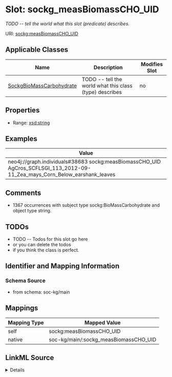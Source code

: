 

# Slot: sockg_measBiomassCHO_UID


_TODO -- tell the world what this slot (predicate) describes._





URI: [sockg:measBiomassCHO_UID](http://www.semanticweb.org/sockg/ontologies/2024/0/soil-carbon-ontology/measBiomassCHO_UID)



<!-- no inheritance hierarchy -->





## Applicable Classes

| Name | Description | Modifies Slot |
| --- | --- | --- |
| [SockgBioMassCarbohydrate](../classes/SockgBioMassCarbohydrate.md) | TODO -- tell the world what this class (type) describes |  no  |







## Properties

* Range: [xsd:string](http://www.w3.org/2001/XMLSchema#string)






## Examples

| Value |
| --- |
| neo4j://graph.individuals#38683 sockg:measBiomassCHO_UID AgCros_SCFLSGI_113_2012-09-11_Zea_mays_Corn_Below_earshank_leaves |

## Comments

* 1367 occurrences with subject type sockg:BioMassCarbohydrate and object type string.

## TODOs

* TODO -- Todos for this slot go here
* or you can delete the todos
* if you think the class is perfect.

## Identifier and Mapping Information







### Schema Source


* from schema: soc-kg/main




## Mappings

| Mapping Type | Mapped Value |
| ---  | ---  |
| self | sockg:measBiomassCHO_UID |
| native | soc-kg/main/:sockg_measBiomassCHO_UID |




## LinkML Source

<details>
```yaml
name: sockg_measBiomassCHO_UID
description: TODO -- tell the world what this slot (predicate) describes.
todos:
- TODO -- Todos for this slot go here
- or you can delete the todos
- if you think the class is perfect.
comments:
- 1367 occurrences with subject type sockg:BioMassCarbohydrate and object type string.
examples:
- value: neo4j://graph.individuals#38683 sockg:measBiomassCHO_UID AgCros_SCFLSGI_113_2012-09-11_Zea_mays_Corn_Below_earshank_leaves
from_schema: soc-kg/main
rank: 1000
slot_uri: sockg:measBiomassCHO_UID
alias: sockg_measBiomassCHO_UID
domain_of:
- sockg_BioMassCarbohydrate
range: string

```
</details>